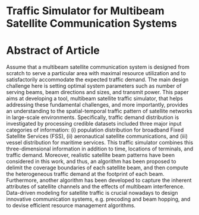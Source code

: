 # Traffic Simulator for Multibeam Satellite Communication Systems
# Abstract of Article
Assume that a multibeam satellite communication system is designed from scratch to serve a particular area with maximal resource utilization and to satisfactorily accommodate the expected traffic demand. The main design challenge here is setting optimal system parameters such as number of serving beams, beam directions and sizes, and transmit power. This paper aims at developing a tool, multibeam satellite traffic simulator, that helps addressing these fundamental challenges, and more importantly, provides an understanding to the spatial-temporal traffic pattern of satellite networks in large-scale environments. Specifically, traffic demand distribution is investigated by processing credible datasets included three major input categories of information: (i) population distribution for broadband Fixed Satellite Services (FSS), (ii) aeronautical satellite communications, and (iii) vessel distribution for maritime services. This traffic simulator combines this three-dimensional information in addition to time, locations of terminals, and traffic demand. Moreover, realistic satellite beam patterns have been considered in this work, and thus, an algorithm has been proposed to delimit the coverage boundaries of each satellite beam, and then compute the heterogeneous traffic demand at the footprint of each beam. Furthermore, another algorithm has been developed to capture the inherent attributes of satellite channels and the effects of multibeam interference. Data-driven modeling for satellite traffic is crucial nowadays to design innovative communication systems, e.g. precoding and beam hopping, and to devise efficient resource management algorithms.
